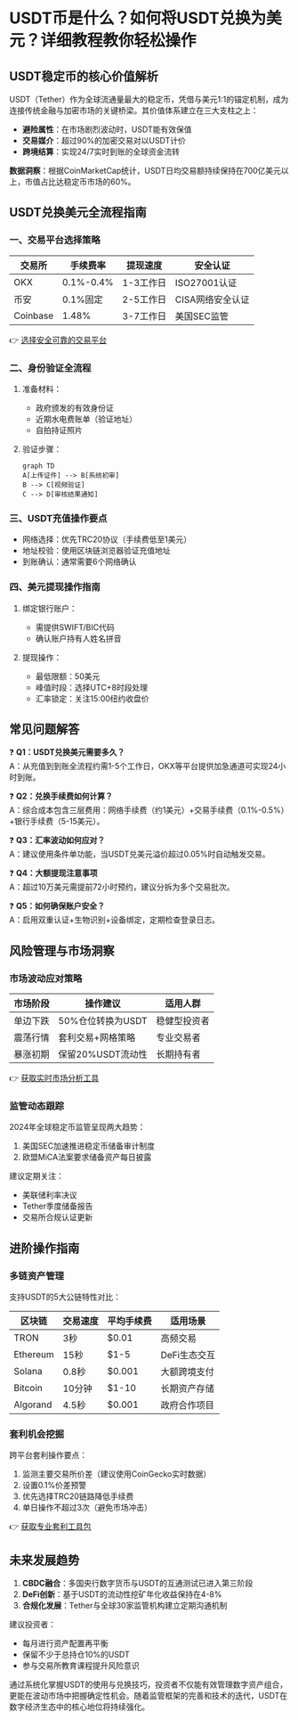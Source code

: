 # USDT币是什么？如何将USDT兑换为美元？详细教程教你轻松操作

## USDT稳定币的核心价值解析

USDT（Tether）作为全球流通量最大的稳定币，凭借与美元1:1的锚定机制，成为连接传统金融与加密市场的关键桥梁。其价值体系建立在三大支柱之上：

- **避险属性**：在市场剧烈波动时，USDT能有效保值
- **交易媒介**：超过90%的加密交易对以USDT计价
- **跨境结算**：实现24/7实时到账的全球资金流转

**数据洞察**：根据CoinMarketCap统计，USDT日均交易额持续保持在700亿美元以上，市值占比达稳定币市场的60%。

## USDT兑换美元全流程指南

### 一、交易平台选择策略

| 交易所       | 手续费率 | 提现速度 | 安全认证       |
|--------------|----------|----------|----------------|
| OKX          | 0.1%-0.4%| 1-3工作日| ISO27001认证   |
| 币安         | 0.1%固定 | 2-5工作日| CISA网络安全认证|
| Coinbase     | 1.48%    | 3-7工作日| 美国SEC监管      |

👉 [选择安全可靠的交易平台](https://bit.ly/okx_welcome)

### 二、身份验证全流程

1. 准备材料：
   - 政府颁发的有效身份证
   - 近期水电费账单（验证地址）
   - 自拍持证照片

2. 验证步骤：
   ```mermaid
   graph TD
   A[上传证件] --> B[系统初审]
   B --> C[视频验证]
   C --> D[审核结果通知]
   ```

### 三、USDT充值操作要点

- 网络选择：优先TRC20协议（手续费低至1美元）
- 地址校验：使用区块链浏览器验证充值地址
- 到账确认：通常需要6个网络确认

### 四、美元提现操作指南

1. 绑定银行账户：
   - 需提供SWIFT/BIC代码
   - 确认账户持有人姓名拼音

2. 提现操作：
   - 最低限额：50美元
   - 峰值时段：选择UTC+8时段处理
   - 汇率锁定：关注15:00纽约收盘价

## 常见问题解答

❓ **Q1：USDT兑换美元需要多久？**  
A：从充值到到账全流程约需1-5个工作日，OKX等平台提供加急通道可实现24小时到账。

❓ **Q2：兑换手续费如何计算？**  
A：综合成本包含三层费用：网络手续费（约1美元）+交易手续费（0.1%-0.5%）+银行手续费（5-15美元）。

❓ **Q3：汇率波动如何应对？**  
A：建议使用条件单功能，当USDT兑美元溢价超过0.05%时自动触发交易。

❓ **Q4：大额提现注意事项**  
A：超过10万美元需提前72小时预约，建议分拆为多个交易批次。

❓ **Q5：如何确保账户安全？**  
A：启用双重认证+生物识别+设备绑定，定期检查登录日志。

## 风险管理与市场洞察

### 市场波动应对策略

| 市场阶段   | 操作建议                     | 适用人群       |
|------------|------------------------------|----------------|
| 单边下跌   | 50%仓位转换为USDT            | 稳健型投资者   |
| 震荡行情   | 套利交易+网格策略            | 专业交易者     |
| 暴涨初期   | 保留20%USDT流动性            | 长期持有者     |

👉 [获取实时市场分析工具](https://bit.ly/okx_welcome)

### 监管动态跟踪

2024年全球稳定币监管呈现两大趋势：
1. 美国SEC加速推进稳定币储备审计制度
2. 欧盟MiCA法案要求储备资产每日披露

建议定期关注：
- 美联储利率决议
- Tether季度储备报告
- 交易所合规认证更新

## 进阶操作指南

### 多链资产管理

支持USDT的5大公链特性对比：

| 区块链   | 交易速度 | 平均手续费 | 适用场景         |
|----------|----------|------------|------------------|
| TRON     | 3秒      | $0.01      | 高频交易         |
| Ethereum | 15秒     | $1-5       | DeFi生态交互     |
| Solana   | 0.8秒    | $0.001     | 大额跨境支付     |
| Bitcoin  | 10分钟   | $1-10      | 长期资产存储     |
| Algorand | 4.5秒    | $0.001     | 政府合作项目     |

### 套利机会挖掘

跨平台套利操作要点：
1. 监测主要交易所价差（建议使用CoinGecko实时数据）
2. 设置0.1%价差预警
3. 优先选择TRC20链路降低手续费
4. 单日操作不超过3次（避免市场冲击）

👉 [获取专业套利工具包](https://bit.ly/okx_welcome)

## 未来发展趋势

1. **CBDC融合**：多国央行数字货币与USDT的互通测试已进入第三阶段
2. **DeFi创新**：基于USDT的流动性挖矿年化收益保持在4-8%
3. **合规化发展**：Tether与全球30家监管机构建立定期沟通机制

建议投资者：
- 每月进行资产配置再平衡
- 保留不少于总持仓10%的USDT
- 参与交易所教育课程提升风险意识

通过系统化掌握USDT的使用与兑换技巧，投资者不仅能有效管理数字资产组合，更能在波动市场中把握确定性机会。随着监管框架的完善和技术的迭代，USDT在数字经济生态中的核心地位将持续强化。